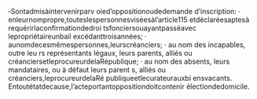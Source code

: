 ‐Sontadmisàintervenirparv oied’oppositionoudedemande d’inscription: · enleurnompropre,touteslespersonnesviséesàl’article115 etdéclaréesaptesà
requérirlaconfirmationdedroi tsfonciersouayantpasséavec lepropriétaireunbail excédanttroisannées;
· aunomdecesmêmespersonnes,leurscréanciers;
· au nom des incapables, outre leu rs représentants légaux, leurs parents, alliés ou
créanciersetleprocureurdelaRépublique;
· au nom des absents, leurs mandataires, ou à défaut leurs parent s, alliés ou
créanciers,leprocureurdelaRé publiqueetlecurateurauxbi ensvacants.
Entoutétatdecause,l’acteportantoppositiondoitcontenir électiondedomicile.